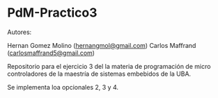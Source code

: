 # PdM-Practico3

Autores:

Hernan Gomez Molino (hernangmol@gmail.com)
Carlos Maffrand (carlosmaffrand5@gmail.com)

Repositorio para el ejercicio 3 del la materia de programación de micro controladores de la maestría de sistemas embebidos de la UBA.

Se implementa loa opcionales 2, 3 y 4.


